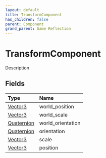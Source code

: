 ```yaml
---
layout: default
title: TransformComponent
has_children: false
parent: Component
grand_parent: Game Reflection
---
```

# TransformComponent
Description 

## Fields

| Type | Name |
|:----------|:--------------|
| [Vector3](/riftbreaker-wiki/docs/game-reflection/classes/vector3/) | world_position |
| [Vector3](/riftbreaker-wiki/docs/game-reflection/classes/vector3/) | world_scale |
| [Quaternion](/riftbreaker-wiki/docs/game-reflection/classes/quaternion/) | world_orientation |
| [Quaternion](/riftbreaker-wiki/docs/game-reflection/classes/quaternion/) | orientation |
| [Vector3](/riftbreaker-wiki/docs/game-reflection/classes/vector3/) | scale |
| [Vector3](/riftbreaker-wiki/docs/game-reflection/classes/vector3/) | position |

